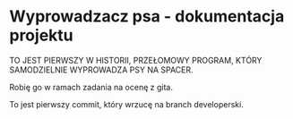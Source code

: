 # Wyprowadzacz psa - dokumentacja projektu

TO JEST PIERWSZY W HISTORII, PRZEŁOMOWY PROGRAM, KTÓRY SAMODZIELNIE WYPROWADZA PSY NA SPACER.

Robię go w ramach zadania na ocenę z gita.

To jest pierwszy commit, który wrzucę na branch developerski.